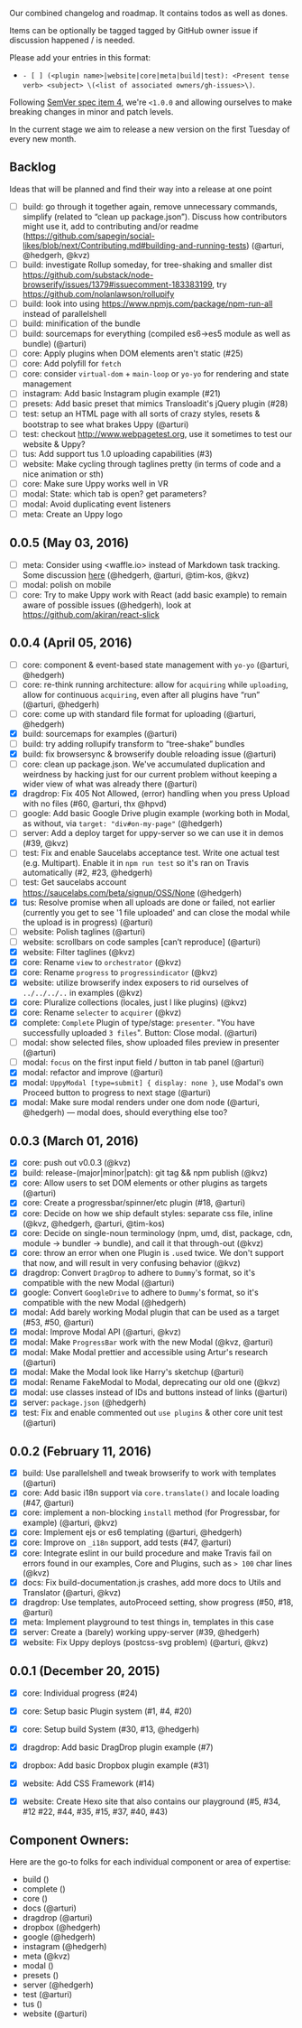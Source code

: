 Our combined changelog and roadmap. It contains todos as well as dones.

Items can be optionally be tagged tagged by GitHub owner issue if discussion
happened / is needed.

Please add your entries in this format:

 - `- [ ] (<plugin name>|website|core|meta|build|test): <Present tense verb> <subject> \(<list of associated owners/gh-issues>\)`.

Following [SemVer spec item 4](http://semver.org/#spec-item-4),
we're `<1.0.0` and allowing ourselves to make breaking changes in minor
and patch levels.

In the current stage we aim to release a new version on the
first Tuesday of every new month.

## Backlog

Ideas that will be planned and find their way into a release at one point

- [ ] build: go through it together again, remove unnecessary commands, simplify (related to “clean up package.json”). Discuss how contributors might use it, add to contributing and/or readme (https://github.com/sapegin/social-likes/blob/next/Contributing.md#building-and-running-tests) (@arturi, @hedgerh, @kvz)
- [ ] build: investigate Rollup someday, for tree-shaking and smaller dist https://github.com/substack/node-browserify/issues/1379#issuecomment-183383199,
try https://github.com/nolanlawson/rollupify
- [ ] build: look into using https://www.npmjs.com/package/npm-run-all instead of parallelshell
- [ ] build: minification of the bundle
- [ ] build: sourcemaps for everything (compiled es6->es5 module as well as bundle) (@arturi)
- [ ] core: Apply plugins when DOM elements aren't static (#25)
- [ ] core: Add polyfill for `fetch`
- [ ] core: consider `virtual-dom` + `main-loop` or `yo-yo` for rendering and state management
- [ ] instagram: Add basic Instagram plugin example (#21)
- [ ] presets: Add basic preset that mimics Transloadit's jQuery plugin (#28)
- [ ] test: setup an HTML page with all sorts of crazy styles, resets & bootstrap to see what brakes Uppy (@arturi)
- [ ] test: checkout http://www.webpagetest.org, use it sometimes to test our website & Uppy?
- [ ] tus: Add support tus 1.0 uploading capabilities (#3)
- [ ] website: Make cycling through taglines pretty (in terms of code and a nice animation or sth)
- [ ] core: Make sure Uppy works well in VR
- [ ] modal: State: which tab is open? get parameters?
- [ ] modal: Avoid duplicating event listeners
- [ ] meta: Create an Uppy logo

## 0.0.5 (May 03, 2016)

- [ ] meta: Consider using <waffle.io> instead of Markdown task tracking. Some discussion [here](https://transloadit.slack.com/archives/general/p1455693654000062) (@hedgerh, @arturi, @tim-kos, @kvz)
- [ ] modal: polish on mobile
- [ ] core: Try to make Uppy work with React (add basic example) to remain aware of possible issues (@hedgerh), look at https://github.com/akiran/react-slick

## 0.0.4 (April 05, 2016)

- [ ] core: component & event-based state management with `yo-yo` (@arturi, @hedgerh)
- [ ] core: re-think running architecture: allow for `acquiring` while `uploading`,
allow for continuous `acquiring`, even after all plugins have “run” (@arturi, @hedgerh)
- [ ] core: come up with standard file format for uploading (@arturi, @hedgerh)
- [x] build: sourcemaps for examples (@arturi)
- [ ] build: try adding rollupify transform to “tree-shake” bundles
- [x] build: fix browsersync & browserify double reloading issue (@arturi)
- [ ] core: clean up package.json. We've accumulated duplication and weirdness by hacking just for our current problem without keeping a wider view of what was already there (@arturi)
- [x] dragdrop: Fix 405 Not Allowed, (error) handling when you press Upload with no files (#60, @arturi, thx @hpvd)
- [ ] google: Add basic Google Drive plugin example (working both in Modal, as without, via `target: "div#on-my-page"` (@hedgerh)
- [ ] server: Add a deploy target for uppy-server so we can use it in demos (#39, @kvz)
- [ ] test: Fix and enable Saucelabs acceptance test. Write one actual test (e.g. Multipart). Enable it in `npm run test` so it's ran on Travis automatically (#2, #23, @hedgerh)
- [ ] test: Get saucelabs account https://saucelabs.com/beta/signup/OSS/None (@hedgerh)
- [x] tus: Resolve promise when all uploads are done or failed, not earlier (currently you get to see '1 file uploaded' and can close the modal while the upload is in progress) (@arturi)
- [ ] website: Polish taglines (@arturi)
- [ ] website: scrollbars on code samples [can’t reproduce] (@arturi)
- [x] website: Filter taglines (@kvz)
- [x] core: Rename `view` to `orchestrator` (@kvz)
- [x] core: Rename `progress` to `progressindicator` (@kvz)
- [x] website: utilize browserify index exposers to rid ourselves of `../../../..` in examples (@kvz)
- [x] core: Pluralize collections (locales, just l like plugins) (@kvz)
- [x] core: Rename `selecter` to `acquirer` (@kvz)
- [x] complete: `Complete` Plugin of type/stage: `presenter`. "You have successfully uploaded `3 files`". Button: Close modal. (@arturi)
- [ ] modal: show selected files, show uploaded files preview in presenter (@arturi)
- [ ] modal: `focus` on the first input field / button in tab panel (@arturi)
- [x] modal: refactor and improve (@arturi)
- [x] modal: `UppyModal [type=submit] { display: none }`, use Modal's own Proceed button to progress to next stage (@arturi)
- [x] modal: Make sure modal renders under one dom node (@arturi, @hedgerh) — modal does, should everything else too?

## 0.0.3 (March 01, 2016)

- [x] core: push out v0.0.3 (@kvz)
- [x] build: release-(major|minor|patch): git tag && npm publish (@kvz)
- [x] core: Allow users to set DOM elements or other plugins as targets (@arturi)
- [x] core: Create a progressbar/spinner/etc plugin (#18, @arturi)
- [x] core: Decide on how we ship default styles: separate css file, inline (@kvz, @hedgerh, @arturi, @tim-kos)
- [x] core: Decide on single-noun terminology (npm, umd, dist, package, cdn, module -> bundler -> bundle), and call it that through-out (@kvz)
- [x] core: throw an error when one Plugin is `.use`d twice. We don't support that now, and will result in very confusing behavior (@kvz)
- [x] dragdrop: Convert `DragDrop` to adhere to `Dummy`'s format, so it's compatible with the new Modal (@arturi)
- [x] google: Convert `GoogleDrive` to adhere to `Dummy`'s format, so it's compatible with the new Modal (@hedgerh)
- [x] modal: Add barely working Modal plugin that can be used as a target (#53, #50, @arturi)
- [x] modal: Improve Modal API (@arturi, @kvz)
- [x] modal: Make `ProgressBar` work with the new Modal (@kvz, @arturi)
- [x] modal: Make Modal prettier and accessible using Artur's research (@arturi)
- [x] modal: Make the Modal look like Harry's sketchup (@arturi)
- [x] modal: Rename FakeModal to Modal, deprecating our old one (@kvz)
- [x] modal: use classes instead of IDs and buttons instead of links (@arturi)
- [x] server: `package.json` (@hedgerh)
- [x] test: Fix and enable commented out `use plugins` & other core unit test (@arturi)

## 0.0.2 (February 11, 2016)

- [x] build: Use parallelshell and tweak browserify to work with templates (@arturi)
- [x] core: Add basic i18n support via `core.translate()` and locale loading (#47, @arturi)
- [x] core: implement a non-blocking `install` method (for Progressbar, for example)  (@arturi, @kvz)
- [x] core: Implement ejs or es6 templating (@arturi, @hedgerh)
- [x] core: Improve on `_i18n` support, add tests (#47, @arturi)
- [x] core: Integrate eslint in our build procedure and make Travis fail on errors found in our examples, Core and Plugins, such as `> 100` char lines (@kvz)
- [x] docs: Fix build-documentation.js crashes, add more docs to Utils and Translator (@arturi, @kvz)
- [x] dragdrop: Use templates, autoProceed setting, show progress (#50, #18, @arturi)
- [x] meta: Implement playground to test things in, templates in this case
- [x] server: Create a (barely) working uppy-server (#39, @hedgerh)
- [x] website: Fix Uppy deploys (postcss-svg problem) (@arturi, @kvz)

## 0.0.1 (December 20, 2015)

- [x] core: Individual progress (#24)
- [x] core: Setup basic Plugin system (#1, #4, #20)
- [x] core: Setup build System (#30, #13, @hedgerh)
- [x] dragdrop: Add basic DragDrop plugin example (#7)
- [x] dropbox: Add basic Dropbox plugin example (#31)
- [x] website: Add CSS Framework (#14)
- [x] website: Create Hexo site that also contains our playground (#5, #34, #12 #22, #44, #35, #15, #37, #40, #43)


## Component Owners:

Here are the go-to folks for each individual component or area of expertise:

- build ()
- complete ()
- core ()
- docs (@arturi)
- dragdrop (@arturi)
- dropbox (@hedgerh)
- google (@hedgerh)
- instagram (@hedgerh)
- meta (@kvz)
- modal ()
- presets ()
- server (@hedgerh)
- test (@arturi)
- tus ()
- website (@arturi)
